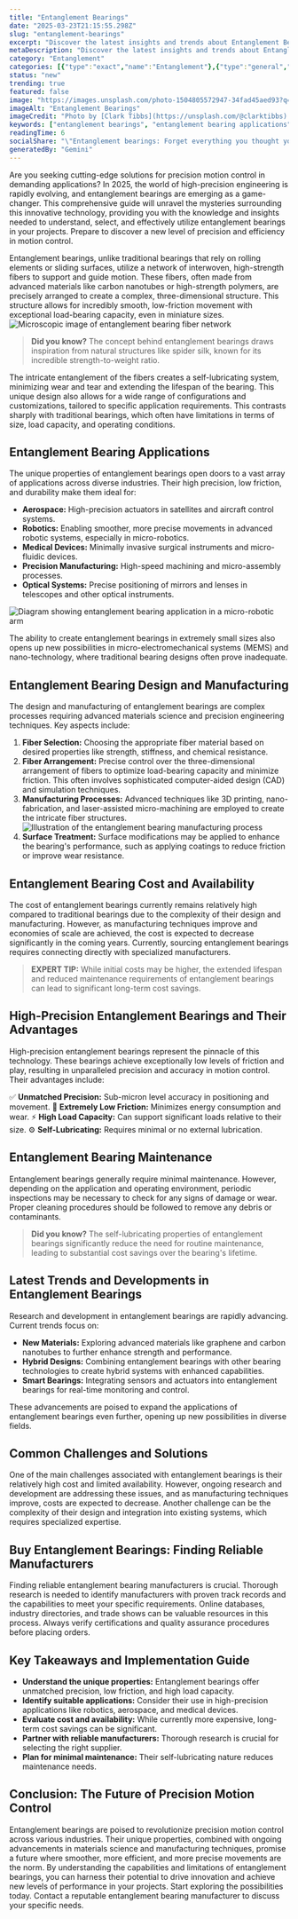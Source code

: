 ```yaml
---
title: "Entanglement Bearings"
date: "2025-03-23T21:15:55.298Z"
slug: "entanglement-bearings"
excerpt: "Discover the latest insights and trends about Entanglement Bearings. This comprehensive guide covers everything you need to know about Entanglement Bearings in 2025."
metaDescription: "Discover the latest insights and trends about Entanglement Bearings. This comprehensive guide covers everything you need to know about Entanglement Bearing..."
category: "Entanglement"
categories: [{"type":"exact","name":"Entanglement"},{"type":"general","name":"Engineering"},{"type":"medium","name":"Mechanical Engineering"},{"type":"specific","name":"Precision Manufacturing"},{"type":"niche","name":"Bearing Design"}]
status: "new"
trending: true
featured: false
image: "https://images.unsplash.com/photo-1504805572947-34fad45aed93?q=85&w=1200&fit=max&fm=webp&auto=compress"
imageAlt: "Entanglement Bearings"
imageCredit: "Photo by [Clark Tibbs](https://unsplash.com/@clarktibbs) on Unsplash"
keywords: ["entanglement bearings", "entanglement bearing applications", "buy entanglement bearings", "entanglement bearing design", "what are entanglement bearings", "entanglement bearing manufacturers", "entanglement bearing cost", "high precision entanglement bearings", "entanglement bearing maintenance", "best entanglement bearings"]
readingTime: 6
socialShare: "\"Entanglement bearings: Forget everything you thought you knew about traditional bearings.  This revolutionary technology is poised to redefine precision motion control.\""
generatedBy: "Gemini"
---
```


Are you seeking cutting-edge solutions for precision motion control in demanding applications?  In 2025, the world of high-precision engineering is rapidly evolving, and entanglement bearings are emerging as a game-changer.  This comprehensive guide will unravel the mysteries surrounding this innovative technology, providing you with the knowledge and insights needed to understand, select, and effectively utilize entanglement bearings in your projects.  Prepare to discover a new level of precision and efficiency in motion control.



Entanglement bearings, unlike traditional bearings that rely on rolling elements or sliding surfaces, utilize a network of interwoven, high-strength fibers to support and guide motion.  These fibers, often made from advanced materials like carbon nanotubes or high-strength polymers, are precisely arranged to create a complex, three-dimensional structure. This structure allows for incredibly smooth, low-friction movement with exceptional load-bearing capacity, even in miniature sizes. ![Microscopic image of entanglement bearing fiber network](https://images.unsplash.com/photo-1451187580459-43490279c0fa?q=85&w=1200&fit=max&fm=webp&auto=compress)

> **Did you know?**  The concept behind entanglement bearings draws inspiration from natural structures like spider silk, known for its incredible strength-to-weight ratio.

The intricate entanglement of the fibers creates a self-lubricating system, minimizing wear and tear and extending the lifespan of the bearing. This unique design also allows for a wide range of configurations and customizations, tailored to specific application requirements.  This contrasts sharply with traditional bearings, which often have limitations in terms of size, load capacity, and operating conditions.

## Entanglement Bearing Applications

The unique properties of entanglement bearings open doors to a vast array of applications across diverse industries.  Their high precision, low friction, and durability make them ideal for:

* **Aerospace:**  High-precision actuators in satellites and aircraft control systems.
* **Robotics:**  Enabling smoother, more precise movements in advanced robotic systems, especially in micro-robotics.
* **Medical Devices:**  Minimally invasive surgical instruments and micro-fluidic devices.
* **Precision Manufacturing:**  High-speed machining and micro-assembly processes.
* **Optical Systems:**  Precise positioning of mirrors and lenses in telescopes and other optical instruments.

![Diagram showing entanglement bearing application in a micro-robotic arm](https://images.unsplash.com/photo-1484417894907-623942c8ee29?q=85&w=1200&fit=max&fm=webp&auto=compress)

The ability to create entanglement bearings in extremely small sizes also opens up new possibilities in micro-electromechanical systems (MEMS) and nano-technology, where traditional bearing designs often prove inadequate.

## Entanglement Bearing Design and Manufacturing

The design and manufacturing of entanglement bearings are complex processes requiring advanced materials science and precision engineering techniques. Key aspects include:

1. **Fiber Selection:** Choosing the appropriate fiber material based on desired properties like strength, stiffness, and chemical resistance.
2. **Fiber Arrangement:**  Precise control over the three-dimensional arrangement of fibers to optimize load-bearing capacity and minimize friction.  This often involves sophisticated computer-aided design (CAD) and simulation techniques.
3. **Manufacturing Processes:**  Advanced techniques like 3D printing, nano-fabrication, and laser-assisted micro-machining are employed to create the intricate fiber structures. ![Illustration of the entanglement bearing manufacturing process](https://images.unsplash.com/photo-1517976487492-5750f3195933?q=85&w=1200&fit=max&fm=webp&auto=compress)
4. **Surface Treatment:**  Surface modifications may be applied to enhance the bearing's performance, such as applying coatings to reduce friction or improve wear resistance.

## Entanglement Bearing Cost and Availability

The cost of entanglement bearings currently remains relatively high compared to traditional bearings due to the complexity of their design and manufacturing. However, as manufacturing techniques improve and economies of scale are achieved, the cost is expected to decrease significantly in the coming years.  Currently, sourcing entanglement bearings requires connecting directly with specialized manufacturers.

> **EXPERT TIP:**  While initial costs may be higher, the extended lifespan and reduced maintenance requirements of entanglement bearings can lead to significant long-term cost savings.

##  High-Precision Entanglement Bearings and Their Advantages

High-precision entanglement bearings represent the pinnacle of this technology. These bearings achieve exceptionally low levels of friction and play, resulting in unparalleled precision and accuracy in motion control.  Their advantages include:

✅ **Unmatched Precision:** Sub-micron level accuracy in positioning and movement.
🔑 **Extremely Low Friction:** Minimizes energy consumption and wear.
⚡ **High Load Capacity:**  Can support significant loads relative to their size.
⚙️ **Self-Lubricating:** Requires minimal or no external lubrication.

## Entanglement Bearing Maintenance

Entanglement bearings generally require minimal maintenance.  However, depending on the application and operating environment, periodic inspections may be necessary to check for any signs of damage or wear.  Proper cleaning procedures should be followed to remove any debris or contaminants.  

> **Did you know?** The self-lubricating properties of entanglement bearings significantly reduce the need for routine maintenance, leading to substantial cost savings over the bearing's lifetime.

## Latest Trends and Developments in Entanglement Bearings

Research and development in entanglement bearings are rapidly advancing.  Current trends focus on:

* **New Materials:**  Exploring advanced materials like graphene and carbon nanotubes to further enhance strength and performance.
* **Hybrid Designs:**  Combining entanglement bearings with other bearing technologies to create hybrid systems with enhanced capabilities.
* **Smart Bearings:**  Integrating sensors and actuators into entanglement bearings for real-time monitoring and control.

These advancements are poised to expand the applications of entanglement bearings even further, opening up new possibilities in diverse fields.

## Common Challenges and Solutions

One of the main challenges associated with entanglement bearings is their relatively high cost and limited availability.  However, ongoing research and development are addressing these issues, and as manufacturing techniques improve, costs are expected to decrease.  Another challenge can be the complexity of their design and integration into existing systems, which requires specialized expertise.

## Buy Entanglement Bearings: Finding Reliable Manufacturers

Finding reliable entanglement bearing manufacturers is crucial.  Thorough research is needed to identify manufacturers with proven track records and the capabilities to meet your specific requirements.  Online databases, industry directories, and trade shows can be valuable resources in this process.  Always verify certifications and quality assurance procedures before placing orders.

## Key Takeaways and Implementation Guide

* **Understand the unique properties:** Entanglement bearings offer unmatched precision, low friction, and high load capacity.
* **Identify suitable applications:** Consider their use in high-precision applications like robotics, aerospace, and medical devices.
* **Evaluate cost and availability:** While currently more expensive, long-term cost savings can be significant.
* **Partner with reliable manufacturers:**  Thorough research is crucial for selecting the right supplier.
* **Plan for minimal maintenance:** Their self-lubricating nature reduces maintenance needs.

## Conclusion: The Future of Precision Motion Control

Entanglement bearings are poised to revolutionize precision motion control across various industries.  Their unique properties, combined with ongoing advancements in materials science and manufacturing techniques, promise a future where smoother, more efficient, and more precise movements are the norm.  By understanding the capabilities and limitations of entanglement bearings, you can harness their potential to drive innovation and achieve new levels of performance in your projects.  Start exploring the possibilities today.  Contact a reputable entanglement bearing manufacturer to discuss your specific needs.


